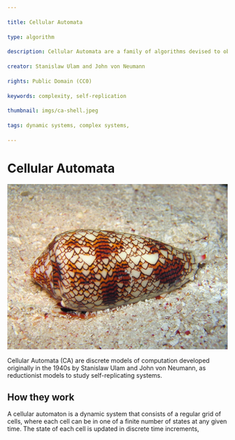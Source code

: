 ```yaml
---

title: Cellular Automata

type: algorithm

description: Cellular Automata are a family of algorithms devised to observe and simulate complex systems in which local interactions have global impacts.

creator: Stanislaw Ulam and John von Neumann

rights: Public Domain (CC0)

keywords: complexity, self-replication

thumbnail: imgs/ca-shell.jpeg

tags: dynamic systems, complex systems, 

---
```


# Cellular Automata

![Complex patterns as they happen in nature](./imgs/ca-shell.jpeg)

Cellular Automata (CA) are discrete models of computation developed originally in the 1940s by Stanislaw Ulam and John von Neumann, as reductionist models to study self-replicating systems.

## How they work

A cellular automaton is a dynamic system that consists of a regular grid of cells, where each cell can be in one of a finite number of states at any given time. The state of each cell is updated in discrete time increments, 